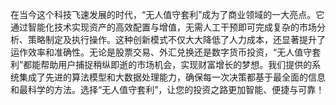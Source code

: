 在当今这个科技飞速发展的时代，“无人值守套利”成为了商业领域的一大亮点。它通过智能化技术实现资产的高效配置与增值，无需人工干预即可完成复杂的市场分析、策略制定及执行操作。这种创新模式不仅大大降低了人力成本，还显著提升了运作效率和准确性。无论是股票交易、外汇兑换还是数字货币投资，“无人值守套利”都能帮助用户捕捉稍纵即逝的市场机会，实现财富增长的梦想。我们提供的系统集成了先进的算法模型和大数据处理能力，确保每一次决策都基于最全面的信息和最科学的方法。选择“无人值守套利”，让您的投资之路更加智能、便捷与可靠！
